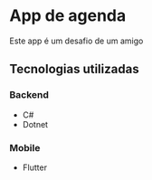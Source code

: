 # App de agenda

Este app é um desafio de um amigo

## Tecnologias utilizadas
### Backend
- C#
- Dotnet

### Mobile
- Flutter
